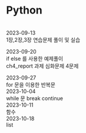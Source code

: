 # Python


<br>
2023-09-13<br>
1장,2장,3장 연습문제 풀이 및 실습<br>

2023-09-20<br>
if else 를 사용한 예제풀이 <br>
ch4_report 과제 심화문제 4문제 <br>

2023-09-27<br>
for 문을 이용한 반복문 <br>
2023-10-04<br>
while 문 break continue <br>
2023-10-11<br>
함수 <br>
2023-10-18<br>
list <br>
